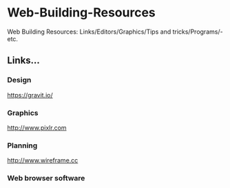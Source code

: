 # Web-Building-Resources
Web Building Resources: Links/Editors/Graphics/Tips and tricks/Programs/-etc.

## Links...

### Design

https://gravit.io/  

### Graphics

http://www.pixlr.com  

### Planning

http://www.wireframe.cc  

### Web browser software


